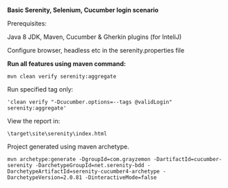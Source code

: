 **Basic Serenity, Selenium, Cucumber login scenario**

Prerequisites:

Java 8 JDK, Maven, Cucumber & Gherkin plugins (for InteliJ)

Configure browser, headless etc in the serenity.properties file

**Run all features using maven command:**

`mvn clean verify serenity:aggregate`

Run specified tag only:

`'clean verify "-Dcucumber.options=--tags @validLogin" serenity:aggregate'`

View the report in: 

`\target\site\serenity\index.html`

Project generated using maven archetype. 

`mvn archetype:generate
-DgroupId=com.grayzemon
-DartifactId=cucumber-serenity
-DarchetypeGroupId=net.serenity-bdd
-DarchetypeArtifactId=serenity-cucumber4-archetype
-DarchetypeVersion=2.0.81
-DinteractiveMode=false`
